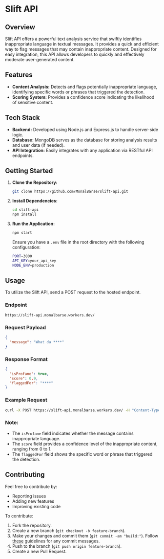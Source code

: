 # Slift API

## Overview

Slift API offers a powerful text analysis service that swiftly identifies inappropriate language in textual messages. It provides a quick and efficient way to flag messages that may contain inappropriate content. Designed for easy integration, this API allows developers to quickly and effectively moderate user-generated content.

## Features

- **Content Analysis:** Detects and flags potentially inappropriate language, identifying specific words or phrases that triggered the detection.
- **Scoring System:** Provides a confidence score indicating the likelihood of sensitive content.

## Tech Stack

- **Backend:** Developed using Node.js and Express.js to handle server-side logic.
- **Database:** MongoDB serves as the database for storing analysis results and user data (if needed).
- **API Integration:** Easily integrates with any application via RESTful API endpoints.

## Getting Started

1. **Clone the Repository:**

   ```bash
   git clone https://github.com/MonalBarse/slift-api.git
   ```

2. **Install Dependencies:**

   ```bash
   cd slift-api
   npm install
   ```

3. **Run the Application:**

   ```bash
   npm start
   ```

   Ensure you have a `.env` file in the root directory with the following configuration:

   ```bash
   PORT=3000
   API_KEY=your_api_key
   NODE_ENV=production
   ```

## Usage

To utilize the Slift API, send a POST request to the hosted endpoint.

### Endpoint

```
https://slift-api.monalbarse.workers.dev/
```

### Request Payload

```json
{
  "message": "What da ****"
}
```

### Response Format

```json
{
  "isProfane": true,
  "score": 0.9,
  "flaggedFor": "****"
}
```

### Example Request

```bash
curl -X POST https://slift-api.monalbarse.workers.dev/ -H "Content-Type: application/json" -d '{"message": "What da ****"}'
```

### Note:

- The `isProfane` field indicates whether the message contains inappropriate language.
- The `score` field provides a confidence level of the inappropriate content, ranging from 0 to 1.
- The `flaggedFor` field shows the specific word or phrase that triggered the detection.

## Contributing

Feel free to contribute by:

- Reporting issues
- Adding new features
- Improving existing code

To contribute:

1. Fork the repository.
2. Create a new branch (`git checkout -b feature-branch`).
3. Make your changes and commit them (`git commit -am "build:"`). Follow [these](https://github.com/conventional-changelog/commitlint/tree/master/@commitlint/config-conventional#type-enum) guidelines for any commit messages.
4. Push to the branch (`git push origin feature-branch`).
5. Create a new Pull Request.
